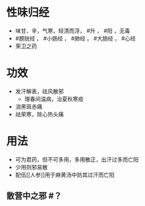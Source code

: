 # 性味归经
- 味甘、辛，气寒，轻清而浮， #升 ， #阳 ，无毒
- #膀胱经 ， #小肠经 ， #肺经 ， #大肠经 ， #心经 
- 荣卫之药
# 功效
- 发汗解表，祛风散邪
    - 理春间温病，治夏秋寒疫
- 消黑斑赤痛
- 祛荣寒，除心热头痛
# 用法
- 可为君药，但不可多用，多用散正，出汗过多而亡阳
- 少用则邪易散
- 配伍[[人参]]用于麻黄汤中防其过汗而亡阳
## 散营中之邪 #？ 